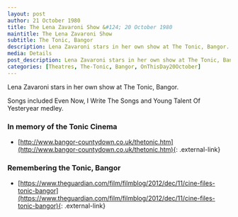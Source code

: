 ```yaml
---
layout: post
author: 21 October 1980
title: The Lena Zavaroni Show &#124; 20 October 1980
maintitle: The Lena Zavaroni Show
subtitle: The Tonic, Bangor
description: Lena Zavaroni stars in her own show at The Tonic, Bangor.
media: Details
post_description: Lena Zavaroni stars in her own show at The Tonic, Bangor.
categories: [Theatres, The-Tonic, Bangor, OnThisDay20October]
---
```


Lena Zavaroni stars in her own show at The Tonic, Bangor.

Songs included Even Now, I Write The Songs and Young Talent Of Yesteryear medley.

### In memory of the Tonic Cinema
* [http://www.bangor-countydown.co.uk/thetonic.htm](http://www.bangor-countydown.co.uk/thetonic.htm){: .external-link}

### Remembering the Tonic, Bangor
* [https://www.theguardian.com/film/filmblog/2012/dec/11/cine-files-tonic-bangor](https://www.theguardian.com/film/filmblog/2012/dec/11/cine-files-tonic-bangor){: .external-link}

